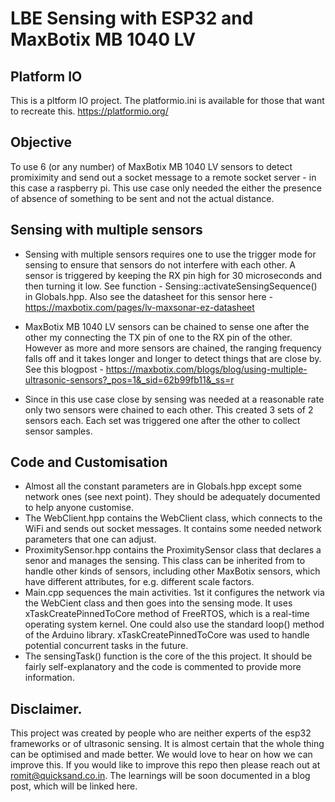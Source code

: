 # LBE Sensing with ESP32 and MaxBotix MB 1040 LV

## Platform IO
This is a pltform IO project. The platformio.ini is available for those that want to recreate this. https://platformio.org/

## Objective
To use 6 (or any number) of MaxBotix MB 1040 LV sensors to detect promiximity and send out a socket message to a remote socket server - in this case a raspberry pi. This use case only needed the either the presence of absence of something to be sent and not the actual distance.  

## Sensing with multiple sensors
- Sensing with multiple sensors requires one to use the trigger mode for sensing to ensure that sensors do not interfere with each other. A sensor is triggered by keeping the RX pin high for 30 microseconds and then turning it low. See function - Sensing::activateSensingSequence() in Globals.hpp. Also see the datasheet for this sensor here - https://maxbotix.com/pages/lv-maxsonar-ez-datasheet

- MaxBotix MB 1040 LV sensors can be chained to sense one after the other my connecting the TX pin of one to the RX pin of the other. However as more and more sensors are chained, the ranging frequency falls off and it takes longer and longer to detect things that are close by. See this blogpost - https://maxbotix.com/blogs/blog/using-multiple-ultrasonic-sensors?_pos=1&_sid=62b99fb11&_ss=r

- Since in this use case close by sensing was needed at a reasonable rate only two sensors were chained to each other. This created 3 sets of 2 sensors each. Each set was triggered one after the other to collect sensor samples. 

## Code and Customisation
- Almost all the constant parameters are in Globals.hpp except some network ones (see next point). They should be adequately documented to help anyone customise. 
- The WebClient.hpp contains the WebClient class, which connects to the WiFi and sends out socket messages. It contains some needed network parameters that one can adjust. 
- ProximitySensor.hpp contains the ProximitySensor class that declares a senor and manages the sensing. This class can be inherited from to handle other kinds of sensors, including other MaxBotix sensors, which have different attributes, for e.g. different scale factors. 
- Main.cpp sequences the main activities. 1st it configures the network via the WebCient class and then goes into the sensing mode. It uses xTaskCreatePinnedToCore method of FreeRTOS, which is a real-time operating system kernel. One could also use the standard loop() method of the Arduino library. xTaskCreatePinnedToCore was used to handle potential concurrent tasks in the future. 
- The sensingTask() function is the core of the this project. It should be fairly self-explanatory and the code is commented to provide more information.

## Disclaimer.
This project was created by people who are neither experts of the esp32 frameworks or of ultrasonic sensing. It is almost certain that the whole thing can be optimised and made better. We would love to hear on how we can improve this. If you would like to improve this repo then please reach out at romit@quicksand.co.in. The learnings will be soon documented in a blog post, which will be linked here. 